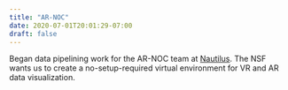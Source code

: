 ```yaml
---
title: "AR-NOC"
date: 2020-07-01T20:01:29-07:00
draft: false
---
```


Began data pipelining work for the AR-NOC team at [Nautilus](https://pacificresearchplatform.org/nautilus/). The NSF wants us to create a no-setup-required virtual environment for VR and AR data visualization.